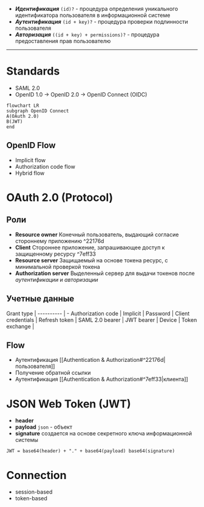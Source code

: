 -  ***Идентификация*** `(id)?` - процедура определения уникального идентификатора пользователя в информационной системе
- ***Аутентификация*** `(id + key)?` - процедура проверки подлинности пользователя
- ***Авторизация*** `((id + key) + permissions)?` - процедура предоставления прав пользователю

---

# Standards
- SAML 2.0
- OpenID 1.0 -> OpenID 2.0 -> OpenID Connect (OIDC)

```mermaid
flowchart LR
subgraph OpenID Connect
A(OAuth 2.0)
B(JWT)
end
```

## OpenID Flow
- Implicit flow
- Authorization code flow
- Hybrid flow

# OAuth 2.0 (Protocol)

## Роли
- **Resource owner**
	Конечный пользователь, выдающий согласие стороннему приложению ^22176d
- **Client**
	Стороннее приложение, запрашивающее доступ к защищенному ресурсу ^7eff33
- **Resource server**
	Защищаемый на основе токена ресурс, с минимальной проверкой токена
- **Authorization server**
	Выделенный сервер для выдачи токенов после *аутентификации* и *авторизации*

## Учетные данные

Grant type | 
---------- | -
Authorization code |
Implicit |
Password |
Client credentials |
Refresh token |
SAML 2.0 bearer |
JWT bearer |
Device |
Token exchange |

## Flow
- Аутентификация [[Authentication & Authorization#^22176d|пользователя]]
- Получение обратной ссылки
- Аутентификация [[Authentication & Authorization#^7eff33|клиента]]

# JSON Web Token (JWT)
- **header**
- **payload**
	`json` - объект
- **signature**
	создается на основе секретного ключа информационной системы
```
JWT = base64(header) + "." + base64(payload) base64(signature)
```

# Connection
- session-based
- token-based